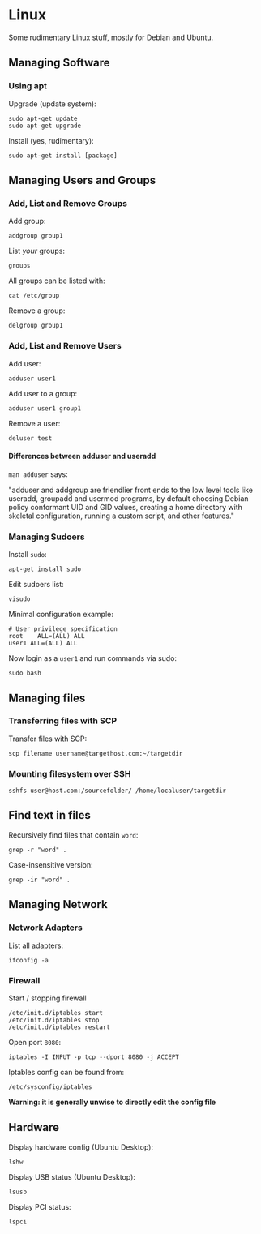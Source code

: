 # Linux

Some rudimentary Linux stuff, mostly for Debian and Ubuntu.

## Managing Software

### Using apt

Upgrade (update system):

	sudo apt-get update
	sudo apt-get upgrade

Install (yes, rudimentary):

	sudo apt-get install [package]
	
## Managing Users and Groups

### Add, List and Remove Groups

Add group:

	addgroup group1
	
List *your* groups:

	groups
	
All groups can be listed with:

	cat /etc/group

Remove a group:

	delgroup group1

### Add, List and Remove Users

Add user:

	adduser user1
	
Add user to a group:

	adduser user1 group1
	
Remove a user:

	deluser test

#### Differences between adduser and useradd

`man adduser` says:

"adduser and addgroup are friendlier front ends
to the low level tools like useradd, groupadd and
usermod programs, by default choosing Debian policy
conformant UID and GID values, creating a home
directory with skeletal configuration, running a
custom script, and other features."

### Managing Sudoers

Install `sudo`:

	apt-get install sudo
	
Edit sudoers list:

	visudo
	
Minimal configuration example:
	
	# User privilege specification
	root    ALL=(ALL) ALL
	user1 ALL=(ALL) ALL

Now login as a `user1` and run commands via sudo:

	sudo bash

## Managing files

### Transferring files with SCP

Transfer files with SCP:

	scp filename username@targethost.com:~/targetdir

### Mounting filesystem over SSH

	sshfs user@host.com:/sourcefolder/ /home/localuser/targetdir

## Find text in files

Recursively find files that contain `word`:

	grep -r "word" .

Case-insensitive version:

	grep -ir "word" .

## Managing Network

### Network Adapters

List all adapters:

    ifconfig -a

### Firewall

Start / stopping firewall

    /etc/init.d/iptables start
    /etc/init.d/iptables stop
    /etc/init.d/iptables restart

Open port `8080`:

    iptables -I INPUT -p tcp --dport 8080 -j ACCEPT
    
Iptables config can be found from:

    /etc/sysconfig/iptables
    
**Warning: it is generally unwise to directly edit the config file**

## Hardware

Display hardware config (Ubuntu Desktop):

	lshw

Display USB status (Ubuntu Desktop):

	lsusb

Display PCI status:

	lspci

